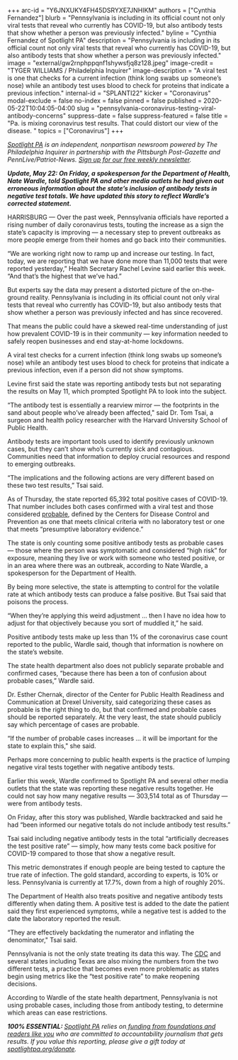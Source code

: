 +++
arc-id = "Y6JNXUKY4FH45DSRYXE7JNHIKM"
authors = ["Cynthia Fernandez"]
blurb = "Pennsylvania is including in its official count not only viral tests that reveal who currently has COVID-19, but also antibody tests that show whether a person was previously infected."
byline = "Cynthia Fernandez of Spotlight PA"
description = "Pennsylvania is including in its official count not only viral tests that reveal who currently has COVID-19, but also antibody tests that show whether a person was previously infected."
image = "external/gw2rnphppqnf1shywsfjq8z128.jpeg"
image-credit = "TYGER WILLIAMS / Philadelphia Inquirer"
image-description = "A viral test is one that checks for a current infection (think long swabs up someone’s nose) while an antibody test uses blood to check for proteins that indicate a previous infection."
internal-id = "SPLANTI22"
kicker = "Coronavirus"
modal-exclude = false
no-index = false
pinned = false
published = 2020-05-22T10:04:05-04:00
slug = "pennsylvania-coronavirus-testing-viral-antibody-concerns"
suppress-date = false
suppress-featured = false
title = "Pa. is mixing coronavirus test results. That could distort our view of the disease. "
topics = ["Coronavirus"]
+++

<a href="https://www.spotlightpa.org/"><i>Spotlight PA</i></a><i> is an independent, nonpartisan newsroom powered by The Philadelphia Inquirer in partnership with the Pittsburgh Post-Gazette and PennLive/Patriot-News. </i><a href="https://www.spotlightpa.org/newsletters"><i>Sign up for our free weekly newsletter</i></a><i>.</i>

<i><b>Update, May 22: On Friday, a spokesperson for the Department of Health, Nate Wardle, told Spotlight PA and other media outlets he had given out erroneous information about the state’s inclusion of antibody tests in negative test totals. We have updated this story to reflect Wardle’s corrected statement.</b></i>

HARRISBURG — Over the past week, Pennsylvania officials have reported a rising number of daily coronavirus tests, touting the increase as a sign the state’s capacity is improving — a necessary step to prevent outbreaks as more people emerge from their homes and go back into their communities.

“We are working right now to ramp up and increase our testing. In fact, today, we are reporting that we have done more than 11,000 tests that were reported yesterday,” Health Secretary Rachel Levine said earlier this week. “And that’s the highest that we’ve had.”

But experts say the data may present a distorted picture of the on-the-ground reality. Pennsylvania is including in its official count not only viral tests that reveal who currently has COVID-19, but also antibody tests that show whether a person was previously infected and has since recovered.

That means the public could have a skewed real-time understanding of just how prevalent COVID-19 is in their community — key information needed to safely reopen businesses and end stay-at-home lockdowns.

A viral test checks for a current infection (think long swabs up someone’s nose) while an antibody test uses blood to check for proteins that indicate a previous infection, even if a person did not show symptoms.

Levine first said the state was reporting antibody tests but not separating the results on May 11, which prompted Spotlight PA to look into the subject.

<script src="https://www.spotlightpa.org/embed.js" async></script><div data-spl-embed-version="1" data-spl-src="https://www.spotlightpa.org/embeds/donate/"></div>


“The antibody test is essentially a rearview mirror — the footprints in the sand about people who’ve already been affected," said Dr. Tom Tsai, a surgeon and health policy researcher with the Harvard University School of Public Health.

Antibody tests are important tools used to identify previously unknown cases, but they can’t show who’s currently sick and contagious. Communities need that information to deploy crucial resources and respond to emerging outbreaks.

“The implications and the following actions are very different based on these two test results,” Tsai said.

As of Thursday, the state reported 65,392 total positive cases of COVID-19. That number includes both cases confirmed with a viral test and those considered <a href="https://web.archive.org/20200501044147/https://www.cdc.gov/coronavirus/2019-ncov/covid-data/faq-surveillance.html">probable</a>, defined by the Centers for Disease Control and Prevention as one that meets clinical criteria with no laboratory test or one that meets “presumptive laboratory evidence.”

The state is only counting some positive antibody tests as probable cases — those where the person was symptomatic and considered “high risk” for exposure, meaning they live or work with someone who tested positive, or in an area where there was an outbreak, according to Nate Wardle, a spokesperson for the Department of Health.

By being more selective, the state is attempting to control for the volatile rate at which antibody tests can produce a false positive. But Tsai said that poisons the process.

“When they’re applying this weird adjustment ... then I have no idea how to adjust for that objectively because you sort of muddled it,” he said.

Positive antibody tests make up less than 1% of the coronavirus case count reported to the public, Wardle said, though that information is nowhere on the state’s website.

The state health department also does not publicly separate probable and confirmed cases, “because there has been a ton of confusion about probable cases,” Wardle said.

Dr. Esther Chernak, director of the Center for Public Health Readiness and Communication at Drexel University, said categorizing these cases as probable is the right thing to do, but that confirmed and probable cases should be reported separately. At the very least, the state should publicly say which percentage of cases are probable.

“If the number of probable cases increases ... it will be important for the state to explain this," she said.

Perhaps more concerning to public health experts is the practice of lumping negative viral tests together with negative antibody tests.

Earlier this week, Wardle confirmed to Spotlight PA and several other media outlets that the state was reporting these negative results together. He could not say how many negative results — 303,514 total as of Thursday — were from antibody tests.

On Friday, after this story was published, Wardle backtracked and said he had “been informed our negative totals do not include antibody test results.”

Tsai said including negative antibody tests in the total “artificially decreases the test positive rate” — simply, how many tests come back positive for COVID-19 compared to those that show a negative result.

<script src="https://www.spotlightpa.org/embed.js" async></script><div data-spl-embed-version="1" data-spl-src="https://www.spotlightpa.org/embeds/newsletter/"></div>


This metric demonstrates if enough people are being tested to capture the true rate of infection. The gold standard, according to experts, is 10% or less. Pennsylvania is currently at 17.7%, down from a high of roughly 20%.

The Department of Health also treats positive and negative antibody tests differently when dating them. A positive test is added to the date the patient said they first experienced symptoms, while a negative test is added to the date the laboratory reported the result.

“They are effectively backdating the numerator and inflating the denominator," Tsai said.

Pennsylvania is not the only state treating its data this way. The <a href="https://www.wlrn.org/post/cdcs-national-dashboard-includes-covid-19-data-expert-says-mixes-apples-oranges">CDC</a> and several states including Texas are also mixing the numbers from the two different tests, a practice that becomes even more problematic as states begin using metrics like the “test positive rate” to make reopening decisions.

According to Wardle of the state health department, Pennsylvania is not using probable cases, including those from antibody testing, to determine which areas can ease restrictions.

<i><b>100% ESSENTIAL: </b></i><a href="https://www.spotlightpa.org/"><i>Spotlight PA</i></a><i> relies on</i><a href="https://www.spotlightpa.org/support"><i> funding from foundations and readers like you</i></a><i> who are committed to accountability journalism that gets results. If you value this reporting, please give a gift today at </i><a href="https://www.spotlightpa.org/donate"><i>spotlightpa.org/donate</i></a><i>.</i>
